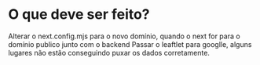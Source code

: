 # O que deve ser feito?

Alterar o next.config.mjs para o novo domínio, quando o next for para o domínio publico junto com o backend
Passar o leaftlet para googlle, alguns lugares não estão conseguindo puxar os dados corretamente.
